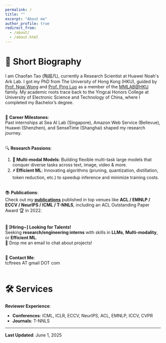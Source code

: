 ```yaml
---  
permalink: /  
title: ""  
excerpt: "About me"  
author_profile: true  
redirect_from:  
  - /about/  
  - /about.html  
---  
```



# 🌟 Short Biography  
I am Chaofan Tao (陶超凡), currently a Research Scientist at Huawei Noah's Ark Lab. I got my PhD from The University of Hong Kong (HKU), guided by [Prof. Ngai Wong](https://www.eee.hku.hk/~nwong/) and [Prof. Ping Luo](http://luoping.me/) as a member of the [MMLAB@HKU](https://mmlab.hk/) family. My academic roots trace back to the Yingcai Honors College at University of Electronic Science and Technology of China, where I completed my Bachelor’s degree.  <br><br>


🌱 **Career Milestones**:  
Past internships at Sea AI Lab (Singapore), Amazon Web Service (Bellevue), Huawei (Shenzhen), and SenseTime (Shanghai) shaped my research journey.  <br><br>


🔍 **Research Passions**:  
1. **📱 Multi-modal Models**: Building flexible multi-task large models that conquer diverse tasks across text, image, video & more.  
2. **⚡ Efficient ML**: Innovating algorithms (pruning, quantization, distillation, token reduction, etc.) to speedup inference and minimize training costs.  <br><br>


📚 **Publications**:  
Check out my [**publications**](https://scholar.google.com/citations?hl=en&view_op=list_works&gmla=AJsN-F5DfisY6qynQkPPreVmBlpCYV8WALf-n4aVHphvfHF9GAmm2cYErmRxuXccCwkrSglgJN4L6s2t4Cn5Ei6r5jEfLOvnoA&user=gjmfLroAAAAJ) published in top venues like **ACL / EMNLP / ECCV / NeurIPS / ICML / T-NNLS**, including an ACL  Outstanding Paper Award 🏆 in 2022.  <br><br>


🚀 **[Hiring~] Looking for Talents!**  
Seeking **research/engineering interns** with skills in **LLMs**, **Multi-modality**, or **Efficient ML**.  
💬 Drop me an email to chat about projects!  <br><br>


📩 **Contact Me**:  
tcftrees AT gmail DOT com  <br><br>


# 🛠️ Services  
**Reviewer Experience**:  
- **Conferences**: ICML, ICLR, ECCV, NeurIPS, ACL, EMNLP, ICCV, CVPR  
- **Journals**: T-NNLS  


---  
**Last Updated**: June 1, 2025  